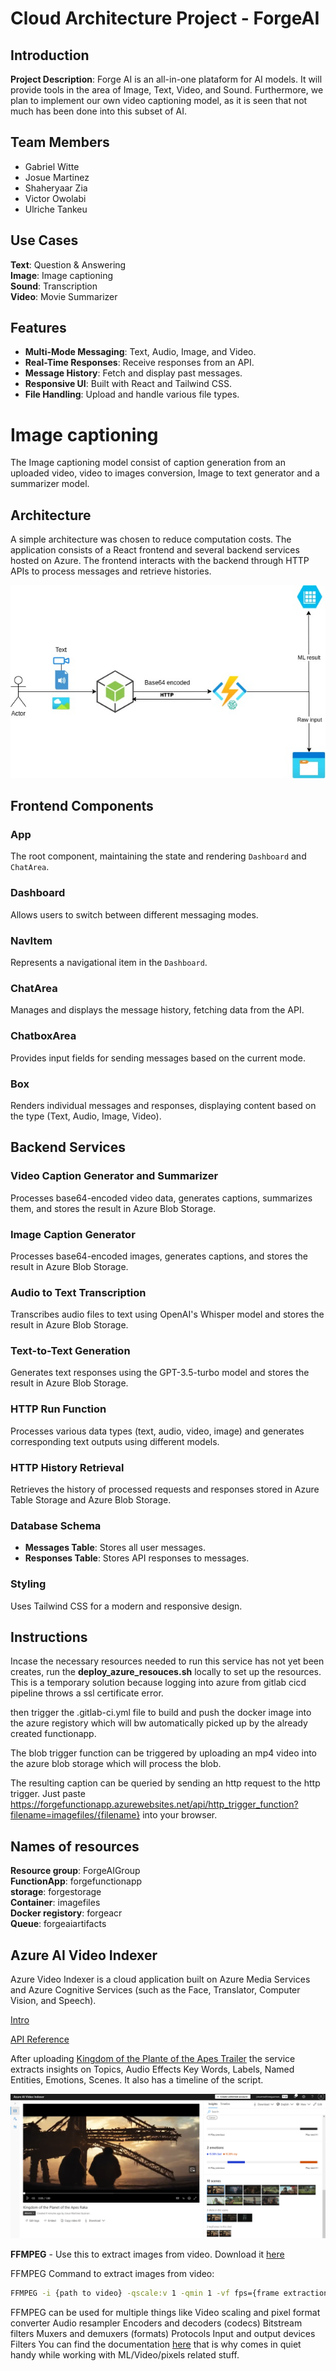 # Cloud Architecture Project - ForgeAI



## Introduction
<b>Project Description</b>: Forge AI is an all-in-one plataform for AI models. It will provide tools in the area of Image, Text, Video, and Sound. Furthermore, we plan to implement our own video captioning model, as it is seen that not much has been done into this subset of AI.

## Team Members

<ul>
    <li>Gabriel Witte</li>
    <li>Josue Martinez</li>
    <li>Shaheryaar Zia</li>
    <li>Victor Owolabi</li>
    <li>Ulriche Tankeu</li>
</ul>

## Use Cases

<b>Text</b>: Question & Answering
<br>
<b>Image</b>: Image captioning
<br>
<b>Sound</b>: Transcription
<br>
<b>Video</b>: Movie Summarizer

## Features

- **Multi-Mode Messaging**: Text, Audio, Image, and Video.
- **Real-Time Responses**: Receive responses from an API.
- **Message History**: Fetch and display past messages.
- **Responsive UI**: Built with React and Tailwind CSS.
- **File Handling**: Upload and handle various file types.



# Image captioning

The Image captioning model consist of caption generation from an uploaded video, video to images conversion, Image to text generator and a summarizer model.

## Architecture
A simple architecture was chosen to reduce computation costs. 
The application consists of a React frontend and several backend services hosted on Azure. The frontend interacts with the backend through HTTP APIs to process messages and retrieve histories.

![Architecture](./forge_archi.jpg)
## Frontend Components

### App

The root component, maintaining the state and rendering `Dashboard` and `ChatArea`.

### Dashboard

Allows users to switch between different messaging modes.

### NavItem

Represents a navigational item in the `Dashboard`.

### ChatArea

Manages and displays the message history, fetching data from the API.

### ChatboxArea

Provides input fields for sending messages based on the current mode.

### Box

Renders individual messages and responses, displaying content based on the type (Text, Audio, Image, Video).

## Backend Services

### Video Caption Generator and Summarizer

Processes base64-encoded video data, generates captions, summarizes them, and stores the result in Azure Blob Storage.

### Image Caption Generator

Processes base64-encoded images, generates captions, and stores the result in Azure Blob Storage.

### Audio to Text Transcription

Transcribes audio files to text using OpenAI's Whisper model and stores the result in Azure Blob Storage.

### Text-to-Text Generation

Generates text responses using the GPT-3.5-turbo model and stores the result in Azure Blob Storage.

### HTTP Run Function

Processes various data types (text, audio, video, image) and generates corresponding text outputs using different models.

### HTTP History Retrieval

Retrieves the history of processed requests and responses stored in Azure Table Storage and Azure Blob Storage.

### Database Schema

- **Messages Table**: Stores all user messages.
- **Responses Table**: Stores API responses to messages.

### Styling

Uses Tailwind CSS for a modern and responsive design.

## Instructions
Incase the necessary resources needed to run this service has not yet been creates, run the <b>deploy_azure_resouces.sh</b> locally to set up the resources. This is a temporary solution because logging into azure from gitlab cicd pipeline throws a ssl certificate error.

then trigger the .gitlab-ci.yml file to build and push the docker image into the azure registory which will bw automatically picked up by the already created functionapp.

The blob trigger function can be triggered by uploading an mp4 video into the azure blob storage which will process the blob. 

The resulting caption can be queried by sending an http request to the http trigger. Just paste https://forgefunctionapp.azurewebsites.net/api/http_trigger_function?filename=imagefiles/{filename} into your browser.

## Names of resources 

<b>Resource group</b>: ForgeAIGroup
<br>
<b>FunctionApp</b>: forgefunctionapp
<br>
<b>storage</b>: forgestorage
<br>
<b>Container</b>: imagefiles
<br>
<b>Docker registory</b>: forgeacr
<br>
<b>Queue</b>: forgeaiartifacts




## Azure AI Video Indexer
Azure Video Indexer is a cloud application built on Azure Media Services and Azure Cognitive Services (such as the Face, Translator, Computer Vision, and Speech).

[Intro](https://azure.microsoft.com/en-us/products/ai-video-indexer)

[API Reference](https://learn.microsoft.com/en-us/rest/api/videoindexer/)


After uploading [Kingdom of the Plante of the Apes Trailer](https://www.youtube.com/watch?v=TBlTMBY19-0&t=11s) the service extracts insights on Topics, Audio Effects
Key Words, Labels, Named Entities, Emotions, Scenes. It also has a timeline of the script.

![Screenshot of Results](./images/Screenshot_AAVI_KPA_Test1.png)

 __FFMPEG__ - Use this to extract images from video. Download it [here](https://ffmpeg.org/download.html)


FFMPEG Command to extract images from video: 
```bash
FFMPEG -i {path to video} -qscale:v 1 -qmin 1 -vf fps={frame extraction rate} %04d.jpg
```
FFMPEG can be used for multiple things like Video scaling and pixel format converter
Audio resampler
Encoders and decoders (codecs)
Bitstream filters
Muxers and demuxers (formats)
Protocols
Input and output devices
Filters
You can find the documentation [here](https://ffmpeg.org/documentation.html) that is why comes in quiet handy while working with ML/Video/pixels related stuff.


